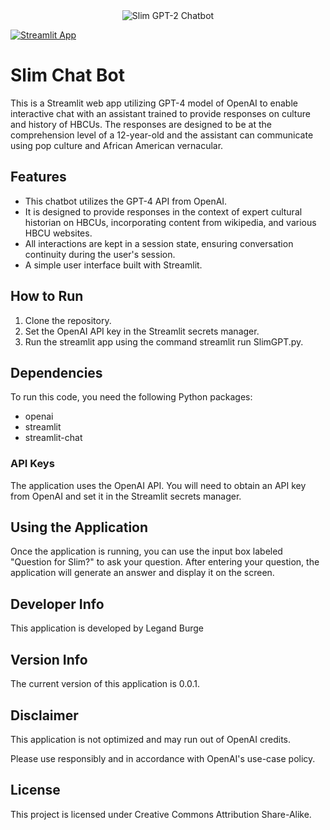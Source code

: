 <div align="center">
  <img src="https://profiles.howard.edu/sites/profiles.howard.edu/files/styles/profile_square/public/2023-09/BurgeHead2023.jpeg?h=806369ab&itok=lbCxswZK" alt="Slim GPT-2 Chatbot">
</div>

[![Streamlit App](https://static.streamlit.io/badges/streamlit_badge_black_white.svg)](https://wardleychatbot.streamlit.app/)

# Slim Chat Bot

This is a Streamlit web app utilizing GPT-4 model of OpenAI to enable interactive chat with an assistant trained to provide responses on culture and history of HBCUs. The responses are designed to be at the comprehension level of a 12-year-old and the assistant can communicate using pop culture and African American vernacular.



## Features
- This chatbot utilizes the GPT-4 API from OpenAI.
- It is designed to provide responses in the context of expert cultural historian on HBCUs, incorporating content from wikipedia, and various HBCU websites.
- All interactions are kept in a session state, ensuring conversation continuity during the user's session.
- A simple user interface built with Streamlit.

## How to Run
1. Clone the repository.
2. Set the OpenAI API key in the Streamlit secrets manager.
3. Run the streamlit app using the command streamlit run SlimGPT.py.

## Dependencies
To run this code, you need the following Python packages:

- openai
- streamlit
- streamlit-chat

### API Keys
The application uses the OpenAI API. You will need to obtain an API key from OpenAI and set it in the Streamlit secrets manager.

## Using the Application
Once the application is running, you can use the input box labeled "Question for Slim?" to ask your question. After entering your question, the application will generate an answer and display it on the screen.

## Developer Info
This application is developed by Legand Burge

## Version Info
The current version of this application is 0.0.1.

## Disclaimer
This application is not optimized and may run out of OpenAI credits. 

Please use responsibly and in accordance with OpenAI's use-case policy.

## License
This project is licensed under Creative Commons Attribution Share-Alike.
